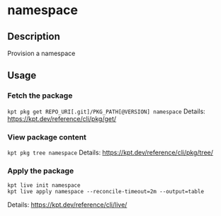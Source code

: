 # namespace

## Description
Provision a namespace

## Usage

### Fetch the package
`kpt pkg get REPO_URI[.git]/PKG_PATH[@VERSION] namespace`
Details: https://kpt.dev/reference/cli/pkg/get/

### View package content
`kpt pkg tree namespace`
Details: https://kpt.dev/reference/cli/pkg/tree/

### Apply the package
```
kpt live init namespace
kpt live apply namespace --reconcile-timeout=2m --output=table
```
Details: https://kpt.dev/reference/cli/live/
